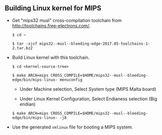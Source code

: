 Building Linux kernel for MIPS
------------------------------

* Get "mips32 musl" cross-compilation toolchain from http://toolchains.free-electrons.com/.

  ```
  $ cd ~

  $ tar -xjvf mips32--musl--bleeding-edge-2017.05-toolchains-1-2.tar.bz2
  ```

* Build Linux kernel with this toolchain.

  ```
  $ cd <kernel-source-tree>
  ```

  ```
  $ make ARCH=mips CROSS_COMPILE=$HOME/mips32--musl--bleeding-edge/bin/mips-linux- menuconfig
  ```

  * Under Machine selection, Select System type (MIPS Malta board)

  * Under Linux Kernel Configuration, Select Endianess selection (Big endian)

  ```
  $ make ARCH=mips CROSS_COMPILE=$HOME/mips32--musl--bleeding-edge/bin/mips-linux- -j8
  ```

* Use the generated `vmlinux` file for booting a MIPS system.
